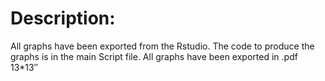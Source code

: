 # Description:

All graphs have been exported from the Rstudio. The code to produce the graphs is in the main Script file.
All graphs have been exported in .pdf 13*13″
